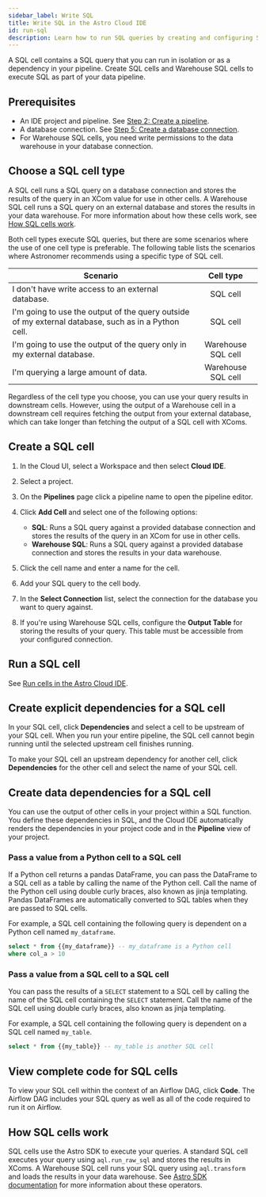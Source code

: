 ```yaml
---
sidebar_label: Write SQL
title: Write SQL in the Astro Cloud IDE
id: run-sql
description: Learn how to run SQL queries by creating and configuring SQL cells in the Astro Cloud IDE.
---
```


A SQL cell contains a SQL query that you can run in isolation or as a dependency in your pipeline. Create SQL cells and Warehouse SQL cells to execute SQL as part of your data pipeline. 

## Prerequisites 

- An IDE project and pipeline. See [Step 2: Create a pipeline](/astro/cloud-ide/quickstart.md#step-2-create-a-pipeline).
- A database connection. See [Step 5: Create a database connection](/astro/cloud-ide/quickstart.md#step-5-create-a-database-connection).
- For Warehouse SQL cells, you need write permissions to the data warehouse in your database connection. 

## Choose a SQL cell type

A SQL cell runs a SQL query on a database connection and stores the results of the query in an XCom value for use in other cells. A Warehouse SQL cell runs a SQL query on an external database and stores the results in your data warehouse. For more information about how these cells work, see [How SQL cells work](#how-sql-cells-work).

Both cell types execute SQL queries, but there are some scenarios where the use of one cell type is preferable. The following table lists the scenarios where Astronomer recommends using a specific type of SQL cell.
  
| Scenario                                                                                            |     Cell type      |
| --------------------------------------------------------------------------------------------------- | :----------------: |
| I don't have write access to an external database.                                                  |      SQL cell      |
| I'm going to use the output of the query outside of my external database, such as in a Python cell. |      SQL cell      |
| I'm going to use the output of the query only in my external database.                              | Warehouse SQL cell |
| I'm querying a large amount of data.                                                                | Warehouse SQL cell |
  
Regardless of the cell type you choose, you can use your query results in downstream cells. However, using the output of a Warehouse cell in a downstream cell requires fetching the output from your external database, which can take longer than fetching the output of a SQL cell with XComs.

## Create a SQL cell

1. In the Cloud UI, select a Workspace and then select **Cloud IDE**.

2. Select a project.

3. On the **Pipelines** page click a pipeline name to open the pipeline editor.

4. Click **Add Cell** and select one of the following options:

    - **SQL**: Runs a SQL query against a provided database connection and stores the results of the query in an XCom for use in other cells.
    - **Warehouse SQL**: Runs a SQL query against a provided database connection and stores the results in your data warehouse.

5. Click the cell name and enter a name for the cell.

6. Add your SQL query to the cell body.

7. In the **Select Connection** list, select the connection for the database you want to query against.

8. If you're using Warehouse SQL cells, configure the **Output Table** for storing the results of your query. This table must be accessible from your configured connection.

## Run a SQL cell

See [Run cells in the Astro Cloud IDE](run-cells.md).

## Create explicit dependencies for a SQL cell

In your SQL cell, click **Dependencies** and select a cell to be upstream of your SQL cell. When you run your entire pipeline, the SQL cell cannot begin running until the selected upstream cell finishes running.

To make your SQL cell an upstream dependency for another cell, click **Dependencies** for the other cell and select the name of your SQL cell. 

## Create data dependencies for a SQL cell

You can use the output of other cells in your project within a SQL function. You define these dependencies in SQL, and the Cloud IDE automatically renders the dependencies in your project code and in the **Pipeline** view of your project.

### Pass a value from a Python cell to a SQL cell 

If a Python cell returns a pandas DataFrame, you can pass the DataFrame to a SQL cell as a table by calling the name of the Python cell. Call the name of the Python cell using double curly braces, also known as jinja templating. Pandas DataFrames are automatically converted to SQL tables when they are passed to SQL cells.

For example, a SQL cell containing the following query is dependent on a Python cell named `my_dataframe`.

```sql
select * from {{my_dataframe}} -- my_dataframe is a Python cell
where col_a > 10
```

### Pass a value from a SQL cell to a SQL cell 

You can pass the results of a `SELECT` statement to a SQL cell by calling the name of the SQL cell containing the `SELECT` statement. Call the name of the SQL cell using double curly braces, also known as jinja templating.

For example, a SQL cell containing the following query is dependent on a SQL cell named `my_table`.

```sql
select * from {{my_table}} -- my_table is another SQL cell
```

## View complete code for SQL cells

To view your SQL cell within the context of an Airflow DAG, click **Code**. The Airflow DAG includes your SQL query as well as all of the code required to run it on Airflow.

## How SQL cells work

SQL cells use the Astro SDK to execute your queries. A standard SQL cell executes your query using `aql.run_raw_sql` and stores the results in XComs. A Warehouse SQL cell runs your SQL query using `aql.transform` and loads the results in your data warehouse. See [Astro SDK documentation](https://astro-sdk-python.readthedocs.io/en/stable/astro/sql/operators/raw_sql.html) for more information about these operators.
